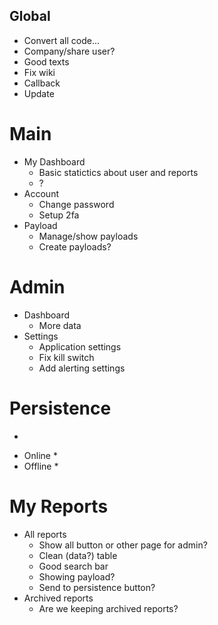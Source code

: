 ## Global
* Convert all code...
* Company/share user?
* Good texts
* Fix wiki
* Callback
* Update

# Main
* My Dashboard
    * Basic statictics about user and reports
    * ?
* Account
    * Change password
    * Setup 2fa
* Payload
    * Manage/show payloads
    * Create payloads?

# Admin
* Dashboard
    * More data
* Settings
    * Application settings
    * Fix kill switch
    * Add alerting settings

# Persistence
- 
* Online
    * 
* Offline
    *

# My Reports
* All reports
    * Show all button or other page for admin?
    * Clean (data?) table
    * Good search bar
    * Showing payload?
    * Send to persistence button?
* Archived reports
    * Are we keeping archived reports?
